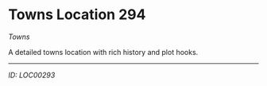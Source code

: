 # Towns Location 294

*Towns*

A detailed towns location with rich history and plot hooks.

---
*ID: LOC00293*